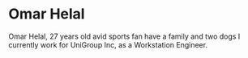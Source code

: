 # Omar Helal

Omar Helal,
27 years old avid sports fan
have a family and two dogs
I currently work for UniGroup Inc, as a Workstation Engineer. 